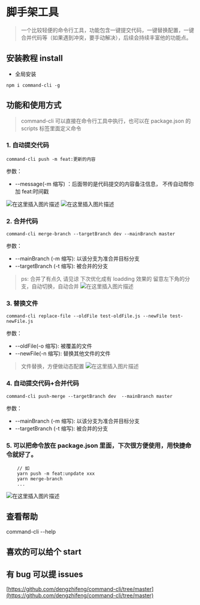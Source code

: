 # 脚手架工具

> 一个比较轻便的命令行工具，功能包含一键提交代码，一键替换配置，一键合并代码等（如果遇到冲突，要手动解决），后续会持续丰富他的功能点。

## 安装教程 install

-   全局安装

```
npm i command-cli -g
```

## 功能和使用方式

> command-cli 可以直接在命令行工具中执行，也可以在 package.json 的 scripts 标签里面定义命令

### 1. 自动提交代码

```
command-cli push -m feat:更新的内容
```

参数：

-   --message(-m 缩写) ：后面带的是代码提交的内容备注信息， 不传自动帮你加 feat:时间戳

![在这里插入图片描述](https://img-blog.csdnimg.cn/20210326180701300.gif)
![在这里插入图片描述](https://img-blog.csdnimg.cn/20210326180704633.png?x-oss-process=image/watermark,type_ZmFuZ3poZW5naGVpdGk,shadow_10,text_aHR0cHM6Ly9ibG9nLmNzZG4ubmV0L3FxMzk4NTc3MzUx,size_16,color_FFFFFF,t_70)

### 2. 合并代码

```
command-cli merge-branch --targetBranch dev --mainBranch master
```

参数：

-   --mainBranch (-m 缩写): 以该分支为准合并目标分支
-   --targetBranch (-t 缩写): 被合并的分支

> ps: 合并了有点久 请见谅 下次优化成有 loadding 效果的
> 留意左下角的分支，自动切换，自动合并
> ![在这里插入图片描述](https://img-blog.csdnimg.cn/2021032617562531.gif)

### 3. 替换文件

```
command-cli replace-file --oldFile test-oldFile.js --newFile test-newFile.js
```

参数：

-   --oldFile(-o 缩写): 被覆盖的文件
-   --newFile(-n 缩写): 替换其他文件的文件

> 文件替换，方便做动态配置
> ![在这里插入图片描述](https://img-blog.csdnimg.cn/20210326180956703.gif)

### 4. 自动提交代码+合并代码

```
command-cli push-merge --targetBranch dev  --mainBranch master
```

参数：

-   --mainBranch (-m 缩写): 以该分支为准合并目标分支
-   --targetBranch (-t 缩写): 被合并的分支

### 5. 可以把命令放在 package.json 里面，下次很方便使用，用快捷命令就好了。

```
	// 如
	yarn push -m feat:unpdate xxx
	yarn merge-branch
	...
```

![在这里插入图片描述](https://img-blog.csdnimg.cn/20210326181201128.png?x-oss-process=image/watermark,type_ZmFuZ3poZW5naGVpdGk,shadow_10,text_aHR0cHM6Ly9ibG9nLmNzZG4ubmV0L3FxMzk4NTc3MzUx,size_16,color_FFFFFF,t_70)

## 查看帮助

command-cli --help

## 喜欢的可以给个 start

## 有 bug 可以提 issues

[https://github.com/dengzhifeng/command-cli/tree/master](https://github.com/dengzhifeng/command-cli/tree/master)
